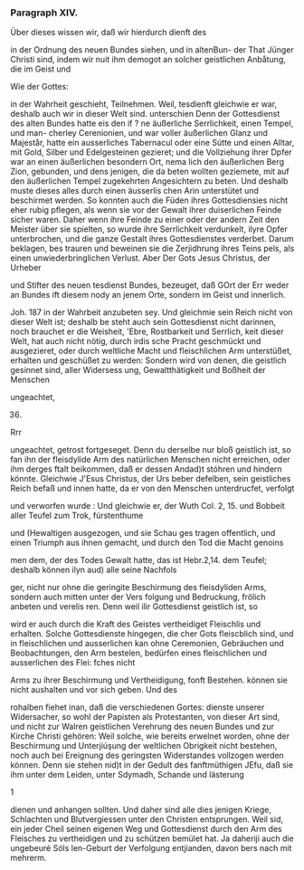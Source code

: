

<!-- Seite 520 -->
### Paragraph XIV. ###


Über dieses wissen wir, daß wir hierdurch dienft des

in der Ordnung des neuen Bundes siehen, und in altenBun- der That Jünger Christi sind, indem wir nuit ihm demogot an solcher geistlichen Anbåtung, die im Geist und

Wie der 
Gottes: 
<!-- Seite 521 -->
 in der Wahrheit geschieht, Teilnehmen. Weil, tesdienft 
gleichwie er war, deshalb auch wir in dieser Welt sind. unterschien 
Denn der Gottesdienst des alten Bundes hatte eis den if ? 
ne äußerliche Serrlichkeit, einen Tempel, und man- 
cherley Cerenionien, und war voller äußerlichen Glanz 
und Majestår, hatte ein ausserliches Tabernacul oder 
eine Sútte und einen Alltar, mit Gold, Silber und 
Edelgesteinen gezieret; und die Vollziehung ihrer 
Dpfer war an einen äußerlichen besondern Ort, nema 
lich den äußerlichen Berg Zion, gebunden, und dens 
jenigen, die da beten wollten geziemete, mit auf den 
äußerlichen Tempel zugekehrten Angesichtern zu beten. 
Und deshalb
 muste dieses alles durch einen äusserlis 
chen Arin unterstütet und beschirmet werden. So 
konnten auch die Füden ihres Gottesdiensies nicht eher 
rubig pflegen, als wenn sie vor der Gewalt ihrer 
duiserlichen Feinde sicher waren. Daher wenn ihre 
Feinde zu einer oder der andern Zeit den Meister über 
sie spielten, so wurde ihre Serrlichkeit verdunkelt, 
ilyre Opfer unterbrochen, und die ganze Gestalt ihres 
Gottesdienstes verderbet. Darum beklagen, bes 
trauren und beweinen sie die Zerjidhrung ihres Teins 
pels, als einen unwiederbringlichen Verlust. Aber Der Gots 
Jesus Christus, der Urheber 

und Stifter des neuen tesdienst Bundes, bezeuget, daß GOrt der Err weder an Bundes ift diesem nody an jenem Orte, sondern im Geist und innerlich.

Joh. 187 in der Wahrbeit anzubeten sey. Und gleichmie sein Reich nicht von dieser Welt ist; deshalb be steht auch sein Gottesdienst nicht darinnen, noch brauchet er die Weisheit, 'Ebre, Rostbarkeit und Serrlich, keit dieser Welt, hat auch nicht nötig, durch irdis sche Pracht geschmückt und ausgezieret, oder durch weltliche Macht und fleischlichen Arm unterstüßet, erhalten und geschüßet zu werden: Sondern wird von denen, die geistlich gesinnet sind, aller Widersess ung, Gewaltthätigkeit und Boßheit der Menschen

ungeachtet,

36.

Rrr

<!-- Seite 522 -->

ungeachtet, getrost fortgeseget. Denn du derselbe nur bloß geistlich ist, so fan ihn der fleisdylide Arm des natürlichen Menschen nicht erreichen, oder ihm derges ftalt beikommen, daß er dessen Andad)t stóhren und hindern könnte. Gleichwie J'Esus Christus, der Urs beber defelben, sein geistliches Reich befaß und innen hatte, da er von den Menschen unterdrucfet, verfolgt

und verworfen wurde : Und gleichwie er, der Wuth Col. 2, 15. und Bobbeit aller Teufel zum Trok, fúrstenthume

und (Hewaltigen ausgezogen, und sie Schau ges tragen offentlich, und einen Triumph aus ihnen gemacht, und durch den Tod die Macht genoins

men dem, der des Todes Gewalt hatte, das ist Hebr.2,14. dem Teufel; deshalb können ilyn aud) alle seine Nachfols

ger, nicht nur ohne die geringite Beschirmung des fleisdyliden Arms, sondern auch mitten unter der Vers folgung und Bedruckung, frölich anbeten und verelis ren. Denn weil ilir Gottesdienst geistlich ist, so

wird er auch durch die Kraft des Geistes vertheidiget Fleischlis und erhalten. Solche Gottesdienste hingegen, die cher Gots fleiscblich sind, und in fleischlichen und ausserlichen kan ohne Ceremonien, Gebräuchen und Beobachtungen, den Arm bestelen, bedürfen eines fleischlichen und ausserlichen des Flei: fches nicht

Arms zu ihrer Beschirmung und Vertheidigung, fonft Bestehen. können sie nicht aushalten und vor sich geben. Und des

rohalben fiehet inan, daß die verschiedenen Gortes: dienste unserer Widersacher, so wohl der Papisten als Protestanten, von dieser Art sind, und nicht zur Walren geistlichen Verehrung des neuen Bundes und zur Kirche Christi gehören: Weil solche, wie bereits erwelnet worden, ohne der Beschirmung und Unterjiúşung der weltlichen Obrigkeit nicht bestehen, noch auch bei Ereignung des geringsten Widerstandes vollzogen werden können. Denn sie stehen nid)t in der Gedult des fanftmüthigen JEfu, daß sie ihm unter dem Leiden, unter Sdymadh, Schande und lästerung


<!-- Seite 523 -->
1

dienen und anhangen sollten. Und daher sind alle dies 
jenigen Kriege, Schlachten und Blutvergiessen 
unter den Christen entsprungen. Weil sid, ein jeder 
Cheil seinen eigenen Weg und Gottesdienst durch 
den Arm des Fleisches zu vertheidigen und zu schützen 
bemület hat. Ja daheriji auch die ungebeuré Sóls 
len-Geburt der Verfolgung entjianden, davon bers 
nach mit mehrerm. 
